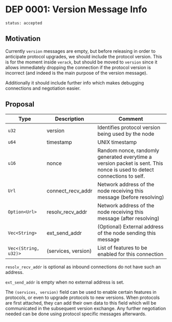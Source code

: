 # DEP 0001: Version Message Info

```
status: accepted
```

## Motivation

Currently `version` messages are empty, but before releasing in order
to anticipate protocol upgrades, we should include the protocol
version. This is for the moment inside `verack`, but should be moved to
`version` since it allows immediately dropping the connection if the
protocol version is incorrect (and indeed is the main purpose of the
version message).

Additionally it should include further info which makes debugging
connections and negotiation easier.

## Proposal

| Type                 | Description         | Comment                                                                                                                |
|----------------------|---------------------|------------------------------------------------------------------------------------------------------------------------|
| `u32`                | version             | Identifies protocol version being used by the node                                                                     |
| `u64`                | timestamp           | UNIX timestamp                                                                                                         |
| `u16`                | nonce               | Random nonce, randomly generated everytime a version packet is sent. This nonce is used to detect connections to self. |
| `Url`                | connect_recv_addr   | Network address of the node receiving this message (before resolving)                                                  |
| `Option<Url>`        | resolv_recv_addr    | Network address of the node receiving this message (after resolving)                                                   |
| `Vec<String>`        | ext_send_addr       | (Optional) External address of the node sending this message                                                           |
| `Vec<(String, u32)>` | (services, version) | List of features to be enabled for this connection                                                                     |

`resolv_recv_addr` is optional as inbound connections do not have such
an address.

`ext_send_addr` is empty when no external address is set.

The `(services, version)` field can be used to enable certain features
in protocols, or even to upgrade protocols to new versions. When
protocols are first attached, they can add their own data to this field
which will be communicated in the subsequent version exchange. Any
further negotiation needed can be done using protocol specific messages
afterwards.
